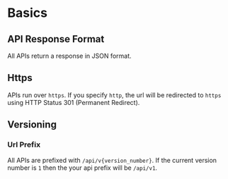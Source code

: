 # Basics

## API Response Format

All APIs return a response in JSON format.

## Https

APIs run over `https`. If you specify `http`, the url will be redirected to `https` using HTTP Status 301 (Permanent Redirect).

## Versioning

### Url Prefix

All APIs are prefixed with `/api/v{version_number}`. If the current version number is `1` then the your api prefix will be `/api/v1`.
